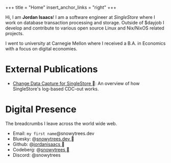 +++
title = "Home"
insert_anchor_links = "right"
+++

Hi, I am **Jordan Isaacs**! I am a software engineer at _SingleStore_ where I
work on database transaction processing and storage. Outside of $dayjob I
develop and contribute to various open source Linux and Nix/NixOS related
projects.

I went to university at Carnegie Mellon where I received a B.A. in Economics
with a focus on digital economies.

# External Publications

* [Change Data Capture for SingleStore ](https://www.singlestore.com/blog/change-data-capture-for-singlestore/): An overview of how SingleStore's log-based CDC-out works.

# Digital Presence

The breadcrumbs I leave across the world wide web.

* Email: `my first name`@snowytrees.dev
* Bluesky: @[snowytrees.dev ](https://bsky.app/profile/snowytrees.dev)
* Github: @[jordanisaacs ](https://github.com/jordanisaacs)
* Codeberg: @[snowytrees ](https://codeberg.org/snowytrees)
* Discord: @snowytrees
